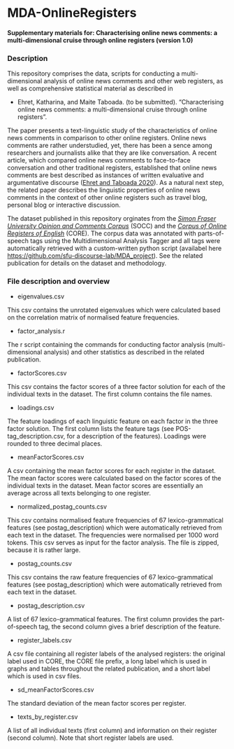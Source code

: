 # MDA-OnlineRegisters

#### Supplementary materials for: Characterising online news comments: a multi-dimensional cruise through online registers (version 1.0)

### Description

This repository comprises the data, scripts for conducting a multi-dimensional analysis of online news comments and other web registers, as well as comprehensive statistical material as described in 

* Ehret, Katharina, and Maite Taboada. (to be submitted). “Characterising online news comments: a multi-dimensional cruise through online registers”.

The paper presents a text-linguistic study of the characteristics of online news comments in comparison to other online registers. Online news comments are rather understudied, yet, there has been a sence among researchers and journalists alike that they are like conversation.  A recent article, which compared online news comments to face-to-face conversation and other traditional registers, established that online news comments are best described as instances of written evaluative and argumentative discourse ([Ehret and Taboada 2020](https://www.jbe-platform.com/content/journals/10.1075/rs.19012.ehr)). As a natural next step, the related paper describes the linguistic properties of online news comments in the context of other online registers such as travel blog, personal blog or interactive discussion. 

The dataset published in this repository orginates from the [*Simon Fraser University Opinion and Comments Corpus*](https://github.com/sfu-discourse-lab/SOCC)  (SOCC) and the [*Corpus of Online Registers of English*](https://www.english-corpora.org/core/) (CORE). The corpus data was annotated with parts-of-speech tags using the Multidimensional Analysis Tagger and all tags were automatically retrieved with a custom-written python script (availabel here https://github.com/sfu-discourse-lab/MDA_project).  See the related publication for details on the dataset and methodology.

### File description and overview

* eigenvalues.csv

This csv contains the unrotated eigenvalues which were calculated based on the correlation matrix of normalised feature frequencies.

* factor_analysis.r

The r script containing the commands for conducting factor analysis (multi-dimensional analysis) and other statistics as described in the related publication. 

* factorScores.csv

This csv contains the factor scores of a three factor solution for each of the individual texts in the dataset. The first column contains the file names.

* loadings.csv

The feature loadings of each linguistic feature on each factor in the three factor solution. The first column lists the feature tags (see POS-tag_description.csv, for a description of the features). Loadings were rounded to three decimal places.

* meanFactorScores.csv

A csv containing the mean factor scores for each register in the dataset. The mean factor scores were calculated based on the factor scores of the individual texts in the dataset. Mean factor scores are essentially an average across all texts belonging to one register.

* normalized_postag_counts.csv

This csv contains normalised feature frequencies of 67 lexico-grammatical features (see postag_description) which were automatically retrieved from each text in the dataset. The frequencies were normalised per 1000 word tokens. This csv serves as input for the factor analysis. The file is zipped, because it is rather large.

* postag_counts.csv

This csv contains the raw feature frequencies of 67 lexico-grammatical features (see postag_description) which were automatically retrieved from each text in the dataset.

* postag_description.csv

A list of 67 lexico-grammatical features. The first column provides the part-of-speech tag, the second column gives a brief description of the feature.

* register_labels.csv

A csv file containing all register labels of the analysed registers: the original label used in CORE, the CORE file prefix, a long label which is used in graphs and tables throughout the related publication, and a short label which is used in csv files. 

* sd_meanFactorScores.csv

The standard deviation of the mean factor scores per register. 

* texts_by_register.csv

A list of all individual texts (first column) and information on their register (second column). Note that short register labels are used.




